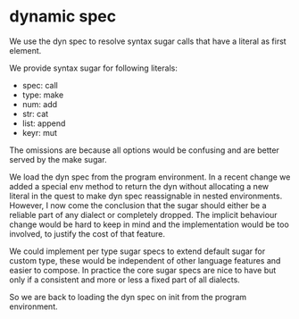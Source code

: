 dynamic spec
============

We use the dyn spec to resolve syntax sugar calls that have a literal as first element.

We provide syntax sugar for following literals:

  * spec: call
  * type: make
  * num: add
  * str: cat
  * list: append
  * keyr: mut

The omissions are because all options would be confusing and are better served by the make sugar.

We load the dyn spec from the program environment. In a recent change we added a special env method
to return the dyn without allocating a new literal in the quest to make dyn spec reassignable in
nested environments. However, I now come the conclusion that the sugar should either be a reliable
part of any dialect or completely dropped. The implicit behaviour change would be hard to keep in
mind and the implementation would be too involved, to justify the cost of that feature.

We could implement per type sugar specs to extend default sugar for custom type, these would be
independent of other language features and easier to compose. In practice the core sugar specs
are nice to have but only if a consistent and more or less a fixed part of all dialects.

So we are back to loading the dyn spec on init from the program environment.

